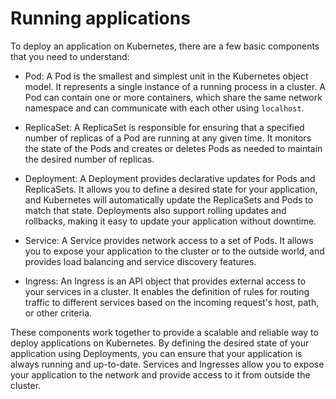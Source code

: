 # Running applications
To deploy an application on Kubernetes, there are a few basic components that you need to understand:

* Pod: A Pod is the smallest and simplest unit in the Kubernetes object model. It represents a single instance of a running process in a cluster. A Pod can contain one or more containers, which share the same network namespace and can communicate with each other using `localhost`.

* ReplicaSet: A ReplicaSet is responsible for ensuring that a specified number of replicas of a Pod are running at any given time. It monitors the state of the Pods and creates or deletes Pods as needed to maintain the desired number of replicas.

* Deployment: A Deployment provides declarative updates for Pods and ReplicaSets. It allows you to define a desired state for your application, and Kubernetes will automatically update the ReplicaSets and Pods to match that state. Deployments also support rolling updates and rollbacks, making it easy to update your application without downtime.

* Service: A Service provides network access to a set of Pods. It allows you to expose your application to the cluster or to the outside world, and provides load balancing and service discovery features.

* Ingress: An Ingress is an API object that provides external access to your services in a cluster. It enables the definition of rules for routing traffic to different services based on the incoming request's host, path, or other criteria.

These components work together to provide a scalable and reliable way to deploy applications on Kubernetes. By defining the desired state of your application using Deployments, you can ensure that your application is always running and up-to-date. Services and Ingresses allow you to expose your application to the network and provide access to it from outside the cluster.